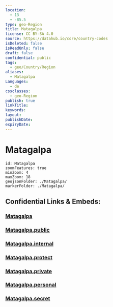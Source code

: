```yaml
---
location:
  - 13
  - -85.5
type: geo-Region
title: Matagalpa
license: CC BY-SA 4.0
source: https://datahub.io/core/country-codes
isDeleted: false
isReadOnly: false
draft: false
confidential: public
tags:
  - geo/Country/Region
aliases:
  - Matagalpa
Languages:
  - de
cssclasses:
  - geo-Region
publish: true
linkTitle:
keywords:
layout:
publishDate:
expiryDate:
---
```


# Matagalpa

```leaflet
id: Matagalpa
zoomFeatures: true 
minZoom: 4 
maxZoom: 18
geojsonFolder: ./Matagalpa/
markerFolder: ./Matagalpa/
```


## Confidential Links & Embeds: 

### [Matagalpa](/_Standards/Earth/Continent/America~Central/Nicaragua/departments~Nicaragua/Matagalpa.md) 

### [Matagalpa.public](/_public/Earth/Continent/America~Central/Nicaragua/departments~Nicaragua/Matagalpa.public.md) 

### [Matagalpa.internal](/_internal/Earth/Continent/America~Central/Nicaragua/departments~Nicaragua/Matagalpa.internal.md) 

### [Matagalpa.protect](/_protect/Earth/Continent/America~Central/Nicaragua/departments~Nicaragua/Matagalpa.protect.md) 

### [Matagalpa.private](/_private/Earth/Continent/America~Central/Nicaragua/departments~Nicaragua/Matagalpa.private.md) 

### [Matagalpa.personal](/_personal/Earth/Continent/America~Central/Nicaragua/departments~Nicaragua/Matagalpa.personal.md) 

### [Matagalpa.secret](/_secret/Earth/Continent/America~Central/Nicaragua/departments~Nicaragua/Matagalpa.secret.md)

